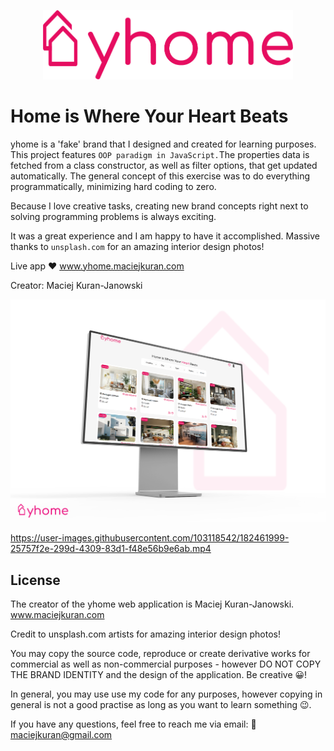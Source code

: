 <p align="center">
  <img width="400" src="/img/yhome logo.png">
</p>

# Home is Where Your Heart Beats

yhome is a 'fake' brand that I designed and created for learning purposes. This project features `OOP paradigm in JavaScript.`The properties data is fetched from a class constructor, as well as filter options, that get updated automatically. The general concept of this exercise was to do everything programmatically, minimizing hard coding to zero.

Because I love creative tasks, creating new brand concepts right next to solving programming problems is always exciting.

It was a great experience and I am happy to have it accomplished. Massive thanks to `unsplash.com` for an amazing interior design photos!

Live app ❤ www.yhome.maciejkuran.com


Creator: Maciej Kuran-Janowski

<p align="center"><img width="1000" src="/img/yhome-mockup-pc-photo.png"></p>




https://user-images.githubusercontent.com/103118542/182461999-25757f2e-299d-4309-83d1-f48e56b9e6ab.mp4





## License

The creator of the yhome web application is Maciej Kuran-Janowski.
www.maciejkuran.com

Credit to unsplash.com artists for amazing interior design photos!

You may copy the source code, reproduce or create derivative works for commercial as well as non-commercial purposes - however DO NOT COPY THE BRAND IDENTITY and the design of the application. Be creative 😀!

In general, you may use use my code for any purposes, however copying in general is not a good practise as long as you want to learn something 😉.

If you have any questions, feel free to reach me via email:
📧maciejkuran@gmail.com
